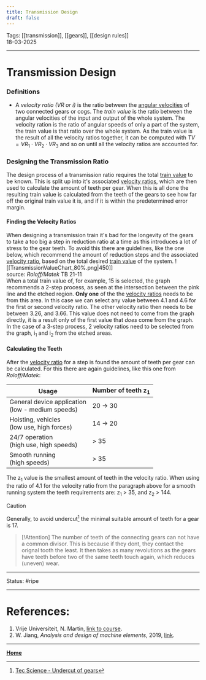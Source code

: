 ```yaml
---
title: Transmission Design
draft: false
---
```

Tags: [[transmission]], [[gears]], [[design rules]]   <br>18-03-2025

---
# Transmission Design
### Definitions
- A _velocity ratio (VR or i)_ is the ratio between the [angular velocities](agular%20velocity) of two connected gears or cogs. The _train value_ is the ratio between the angular velocities of the input and output of the whole system. The velocity ration is the ratio of angular speeds of only a part of the system, the train value is that ratio over the whole system. As the train value is the result of all the velocity ratios together, it can be computed with $TV=VR_1\cdot VR_2\cdot VR_3$ and so on until all the velocity ratios are accounted for.

### Designing the Transmission Ratio
The design process of a transmission ratio requires the total [train value](#Definitions) to be known. This is split up into it's associated [velocity ratios](#Definitions), which are then used to calculate the amount of teeth per gear. When this is all done the resulting train value is calculated from the teeth of the gears to see how far off the original train value it is, and if it is within the predetermined error margin.

#### Finding the Velocity Ratios
When designing a transmission train it's bad for the longevity of the gears to take a too big a step in reduction ratio at a time as this introduces a lot of stress to the gear teeth. To avoid this there are guidelines, like the one below, which recommend the amount of reduction steps and the associated [velocity ratio](#Definitions), based on the total desired [train value](#Definitions) of the system.
![[TransmissionValueChart_80%.png|450]] <br>source: _Roloff/Matek_ TB 21-11<br>
When a total train value of, for example, 15 is selected, the graph recommends a 2-step process, as seen at the intersection between the pink line and the etched region. __Only one__ of the the [velocity ratios](#Definitions) needs to be from this area. In this case we can select any value between 4.1 and 4.6 for the first or second velocity ratio. The other velocity ratio then needs to be between 3.26, and 3.66. This value does not need to come from the graph directly, it is a result only of the first value that _does_ come from the graph.
In the case of a 3-step process, 2 velocity ratios need to be selected from the graph, $\textrm{i}_1$ and $\textrm{i}_2$ from the etched areas. 
#### Calculating the Teeth
After the [velocity ratio](#Definitions) for a step is found the amount of teeth per gear can be calculated.  For this there are again guidelines, like this one from _Roloff/Matek_:

| Usage                                               | Number of teeth $\textrm{z}_1$ |
| --------------------------------------------------- | ------------------------------ |
| General device application<br>(low - medium speeds) | 20 -> 30                       |
| Hoisting, vehicles <br>(low use, high forces)       | 14 -> 20                       |
| 24/7 operation <br>(high use, high speeds)          | > 35                           |
| Smooth running <br>(high speeds)                    | > 35                           |
The $\textrm{z}_1$ value is the smallest amount of teeth in the velocity ratio. When using the ratio of 4.1 for the velocity ratio from the paragraph above for a smooth running system the teeth requirements are: $\textrm{z}_1$ > 35, and $\textrm{z}_2$ > 144.

> [!Caution]
> Generally, to avoid undercut[^undercut] the minimal suitable amount of teeth for a gear is 17.

> [!Attention]
> The number of teeth of the connecting gears can not have a common divisor. This is because if they dont, they contact the orignal tooth the least. It then takes as many revolutions as the gears have teeth before two of the same teeth touch again, which reduces (uneven) wear.




---
Status: #ripe

---
# References:
[^undercut]: [Tec Science - Undercut of gears](https://www.tec-science.com/mechanical-power-transmission/involute-gear/undercut/)
1. Vrije Universiteit, N. Martin, [link to course](https://canvas.utwente.nl/courses/15351/modules/77332).
2. W. Jiang, _Analysis and design of machine elements_, 2019, [link](https://ut.on.worldcat.org/oclc/1084505954).
---
__[Home](!%20Machine%20Elements%20Overview.md)__